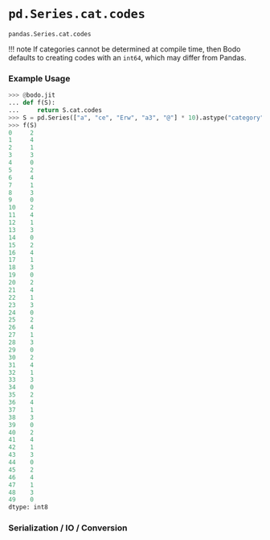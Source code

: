# `pd.Series.cat.codes`

`pandas.Series.cat.codes`

!!! note
If categories cannot be determined at compile time, then Bodo
defaults to creating codes with an `int64`, which may differ from
Pandas.

### Example Usage

```py
>>> @bodo.jit
... def f(S):
...     return S.cat.codes
>>> S = pd.Series(["a", "ce", "Erw", "a3", "@"] * 10).astype("category")
>>> f(S)
0     2
1     4
2     1
3     3
4     0
5     2
6     4
7     1
8     3
9     0
10    2
11    4
12    1
13    3
14    0
15    2
16    4
17    1
18    3
19    0
20    2
21    4
22    1
23    3
24    0
25    2
26    4
27    1
28    3
29    0
30    2
31    4
32    1
33    3
34    0
35    2
36    4
37    1
38    3
39    0
40    2
41    4
42    1
43    3
44    0
45    2
46    4
47    1
48    3
49    0
dtype: int8
```

### Serialization / IO / Conversion
